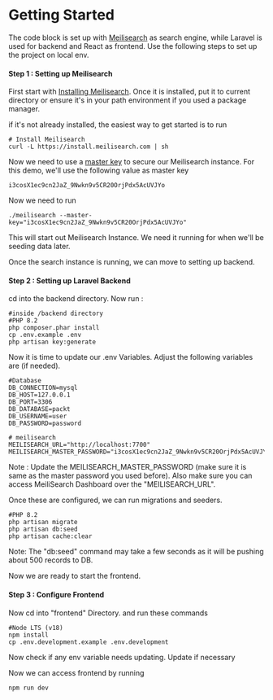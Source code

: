 # Getting Started 

The code block is set up with [Meilisearch](https://www.meilisearch.com/) as search engine, while Laravel is used for backend and React as frontend. Use the following steps to set up the project on local env.

#### Step 1 : Setting up Meilisearch
First start with [Installing Meilisearch](https://docs.meilisearch.com/learn/getting_started/installation.html#local-installation). Once it is installed, put it to current directory or ensure it's in your path environment if you used a package manager.

if it's not already installed, the easiest way to get started is to run 
```
# Install Meilisearch
curl -L https://install.meilisearch.com | sh
```

Now we need to use a [master key](https://docs.meilisearch.com/learn/getting_started/quick_start.html#securing-meilisearch) to secure our Meilisearch instance. For this demo, we'll use the following value as master key
```
i3cosX1ec9cn2JaZ_9Nwkn9v5CR20OrjPdx5AcUVJYo
```

Now we need to run 
``` 
./meilisearch --master-key="i3cosX1ec9cn2JaZ_9Nwkn9v5CR20OrjPdx5AcUVJYo" 
```
This will start out Meilisearch Instance. We need it running for when we'll be seeding data later.

Once the search instance is running, we can move to setting up backend.

#### Step 2 : Setting up Laravel Backend

cd into the backend directory. Now run :
```
#inside /backend directory
#PHP 8.2
php composer.phar install
cp .env.example .env
php artisan key:generate
```

Now it is time to update our .env Variables. Adjust the following variables are (if needed). 

```
#Database
DB_CONNECTION=mysql
DB_HOST=127.0.0.1
DB_PORT=3306
DB_DATABASE=packt
DB_USERNAME=user
DB_PASSWORD=password

# meilisearch
MEILISEARCH_URL="http://localhost:7700"
MEILISEARCH_MASTER_PASSWORD="i3cosX1ec9cn2JaZ_9Nwkn9v5CR20OrjPdx5AcUVJYo"
```
Note : Update the MEILISEARCH_MASTER_PASSWORD (make sure it is same as the master password you used before). Also make sure you can access MeiliSearch Dashboard over the "MEILISEARCH_URL".

Once these are configured, we can run migrations and seeders.

```
#PHP 8.2
php artisan migrate
php artisan db:seed
php artisan cache:clear
```

Note: The "db:seed" command may take a few seconds as it will be pushing about 500 records to DB.

Now we are ready to start the frontend.

#### Step 3 : Configure Frontend
Now cd into "frontend" Directory. and run these commands

```
#Node LTS (v18)
npm install
cp .env.development.example .env.development
```

Now check if any env variable needs updating. Update if necessary

Now we can access frontend by running 
```
npm run dev
```

